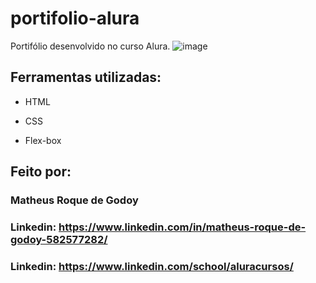 # portifolio-alura
Portifólio desenvolvido no curso Alura.
![image](https://github.com/Mroquedegodoy/portifolio-alura/assets/139003445/59191d61-432e-45bb-8880-5d676458e1c5)
## Ferramentas utilizadas:

* HTML

* CSS

* Flex-box

## Feito por:

### Matheus Roque de Godoy

### Linkedin: https://www.linkedin.com/in/matheus-roque-de-godoy-582577282/

### Linkedin: https://www.linkedin.com/school/aluracursos/
